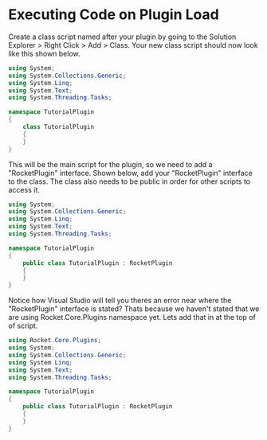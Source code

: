 # Executing Code on Plugin Load

Create a class script named after your plugin by going to the Solution Explorer > Right Click > Add > Class. Your new class script should now look like this shown below.

```csharp
using System;
using System.Collections.Generic;
using System.Linq;
using System.Text;
using System.Threading.Tasks;

namespace TutorialPlugin
{
    class TutorialPlugin
    {
    }
}
```

This will be the main script for the plugin, so we need to add a "RocketPlugin" interface. Shown below, add your "RocketPlugin" interface to the class. The class also needs to be public in order for other scripts to access it.

```csharp
using System;
using System.Collections.Generic;
using System.Linq;
using System.Text;
using System.Threading.Tasks;

namespace TutorialPlugin
{
    public class TutorialPlugin : RocketPlugin
    {
    }
}
```

Notice how Visual Studio will tell you theres an error near where the "RocketPlugin" interface is stated? Thats because we haven't stated that we are using Rocket.Core.Plugins namespace yet. Lets add that in at the top of of script.

```csharp
using Rocket.Core.Plugins;
using System;
using System.Collections.Generic;
using System.Linq;
using System.Text;
using System.Threading.Tasks;

namespace TutorialPlugin
{
    public class TutorialPlugin : RocketPlugin
    {
    }
}
```


